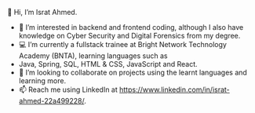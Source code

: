 👋 Hi, I’m Israt Ahmed.
- 👀 I’m interested in backend and frontend coding, although I also have knowledge on Cyber Security and Digital Forensics from my degree.  
- 💻 I’m currently a fullstack trainee at Bright Network Technology Academy (BNTA), learning languages such as 
 - Java, Spring, SQL, HTML & CSS, JavaScript and React. 
- 🤝 I’m looking to collaborate on projects using the learnt languages and learning more. 
- 📫 Reach me using LinkedIn at https://www.linkedin.com/in/israt-ahmed-22a499228/. 

<!---
IsratAhmed/IsratAhmed is a ✨ special ✨ repository because its `README.md` (this file) appears on your GitHub profile.
You can click the Preview link to take a look at your changes.
--->
